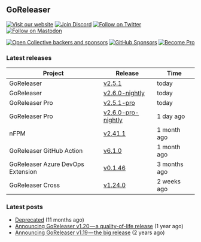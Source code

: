 ## GoReleaser

[![Visit our website](https://img.shields.io/badge/website-4285F4?style=for-the-badge&logo=googlechrome&logoColor=white)](https://goreleaser.com)
[![Join Discord](https://img.shields.io/badge/Discord-5865F2?style=for-the-badge&logo=discord&logoColor=white)](https://discord.gg/RGEBtg8vQ6)
[![Follow on Twitter](https://img.shields.io/badge/twitter-1DA1F2?style=for-the-badge&logo=twitter&logoColor=white)](https://twitter.com/goreleaser)
[![Follow on Mastodon](https://img.shields.io/badge/mastodon-6364FF?style=for-the-badge&logo=mastodon&logoColor=white)](https://fosstodon.org/@goreleaser)

[![Open Collective backers and sponsors](https://img.shields.io/opencollective/all/goreleaser?logo=opencollective&style=for-the-badge)](https://opencollective.com/goreleaser)
[![GitHub Sponsors](https://img.shields.io/github/sponsors/caarlos0?logo=github&style=for-the-badge)](https://github.com/sponsors/caarlos0)
[![Become Pro](https://img.shields.io/badge/pro_license-36A9AE?style=for-the-badge&logo=gumroad&logoColor=white)](https://goreleaser.com/pro)

### Latest releases


| Project                           | Release                                                                                         | Time        |
| --------------------------------- | ----------------------------------------------------------------------------------------------- | ----------- |
| GoReleaser | [v2.5.1](https://github.com/goreleaser/goreleaser/releases/tag/v2.5.1) | today |
| GoReleaser | [v2.6.0-nightly](https://github.com/goreleaser/goreleaser/releases/tag/nightly) | today |
| GoReleaser Pro | [v2.5.1-pro](https://github.com/goreleaser/goreleaser-pro/releases/tag/v2.5.1-pro) | today |
| GoReleaser Pro | [v2.6.0-pro-nightly](https://github.com/goreleaser/goreleaser-pro/releases/tag/nightly) | 1 day ago |
| nFPM | [v2.41.1](https://github.com/goreleaser/nfpm/releases/tag/v2.41.1) | 1 month ago |
| GoReleaser GitHub Action | [v6.1.0](https://github.com/goreleaser/goreleaser-action/releases/tag/v6.1.0) | 1 month ago |
| GoReleaser Azure DevOps Extension | [v0.1.46](https://github.com/goreleaser/goreleaser-azure-devops-extension/releases/tag/v0.1.46) | 3 months ago |
| GoReleaser Cross | [v1.24.0](https://github.com/goreleaser/goreleaser-cross/releases/tag/v1.24.0) | 2 weeks ago |


### Latest posts
- [Deprecated](https://blog.goreleaser.com/deprecated-2c73be35b208?source=rss----17aa0cbd263f---4) (11 months ago)
- [Announcing GoReleaser v1.20 — a quality-of-life release](https://blog.goreleaser.com/announcing-goreleaser-v1-20-a-quality-of-life-release-1d5f847e87ed?source=rss----17aa0cbd263f---4) (1 year ago)
- [Announcing GoReleaser v1.19 — the big release](https://blog.goreleaser.com/announcing-goreleaser-v1-19-the-big-release-b01565c72658?source=rss----17aa0cbd263f---4) (2 years ago)
